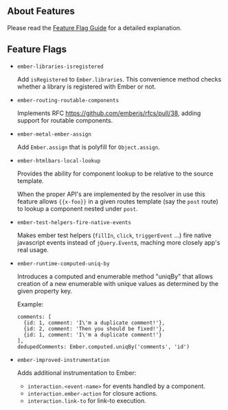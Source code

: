 ## About Features

Please read the [Feature Flag Guide](http://emberjs.com/guides/configuring-ember/feature-flags/)
for a detailed explanation.

## Feature Flags

* `ember-libraries-isregistered`

  Add `isRegistered` to `Ember.libraries`. This convenience method checks whether
  a library is registered with Ember or not.

* `ember-routing-routable-components`

  Implements RFC https://github.com/emberjs/rfcs/pull/38, adding support for
  routable components.

* `ember-metal-ember-assign`

  Add `Ember.assign` that is polyfill for `Object.assign`.

* `ember-htmlbars-local-lookup`

  Provides the ability for component lookup to be relative to the source template.

  When the proper API's are implemented by the resolver in use this feature allows `{{x-foo}}` in a
  given routes template (say the `post` route) to lookup a component nested under `post`.

* `ember-test-helpers-fire-native-events`

  Makes ember test helpers (`fillIn`, `click`, `triggerEvent` ...) fire native javascript events instead
  of `jQuery.Event`s, maching more closely app's real usage.

 * `ember-runtime-computed-uniq-by`

   Introduces a computed and enumerable method "uniqBy" that allows creation of a new enumerable with unique values as  determined by the given property key.

   Example:

   ```
   comments: [
     {id: 1, comment: 'I\'m a duplicate comment!'},
     {id: 2, comment: 'Then you should be fixed!'},
     {id: 1, comment: 'I\'m a duplicate comment!'}
   ],
   dedupedComments: Ember.computed.uniqBy('comments', 'id')
   ```

* `ember-improved-instrumentation`

  Adds additional instrumentation to Ember:

  - `interaction.<event-name>` for events handled by a component.
  - `interaction.ember-action` for closure actions.
  - `interaction.link-to` for link-to execution.
